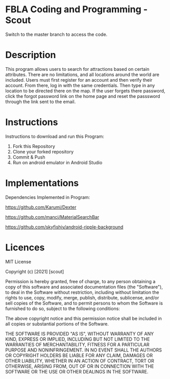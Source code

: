 # FBLA Coding and Programming - Scout

Switch to the master branch to access the code. 

# Description
This program allows users to search for attractions based on certain attributes. There are no limitations, and all locations around the world are included. Users must first register for an account and then verify their account. From there, log in with the same credentials. Then type in any location to be directed there on the map. If the user forgets there password, click the forgot password link on the home page and reset the passsword through the link sent to the email.  

# Instructions
Instructions to download and run this Program:
1. Fork this Repository
2. Clone your forked repository
3. Commit & Push
4. Run on android emulator in Android Studio

# Implementations
Dependencies Implemented in Program:

https://github.com/Karumi/Dexter


https://github.com/mancj/MaterialSearchBar

https://github.com/skyfishjy/android-ripple-background

# Licences 
MIT License

Copyright (c) [2021] [scout]

Permission is hereby granted, free of charge, to any person obtaining a copy
of this software and associated documentation files (the "Software"), to deal
in the Software without restriction, including without limitation the rights
to use, copy, modify, merge, publish, distribute, sublicense, and/or sell
copies of the Software, and to permit persons to whom the Software is
furnished to do so, subject to the following conditions:

The above copyright notice and this permission notice shall be included in all
copies or substantial portions of the Software.

THE SOFTWARE IS PROVIDED "AS IS", WITHOUT WARRANTY OF ANY KIND, EXPRESS OR
IMPLIED, INCLUDING BUT NOT LIMITED TO THE WARRANTIES OF MERCHANTABILITY,
FITNESS FOR A PARTICULAR PURPOSE AND NONINFRINGEMENT. IN NO EVENT SHALL THE
AUTHORS OR COPYRIGHT HOLDERS BE LIABLE FOR ANY CLAIM, DAMAGES OR OTHER
LIABILITY, WHETHER IN AN ACTION OF CONTRACT, TORT OR OTHERWISE, ARISING FROM,
OUT OF OR IN CONNECTION WITH THE SOFTWARE OR THE USE OR OTHER DEALINGS IN THE
SOFTWARE.
